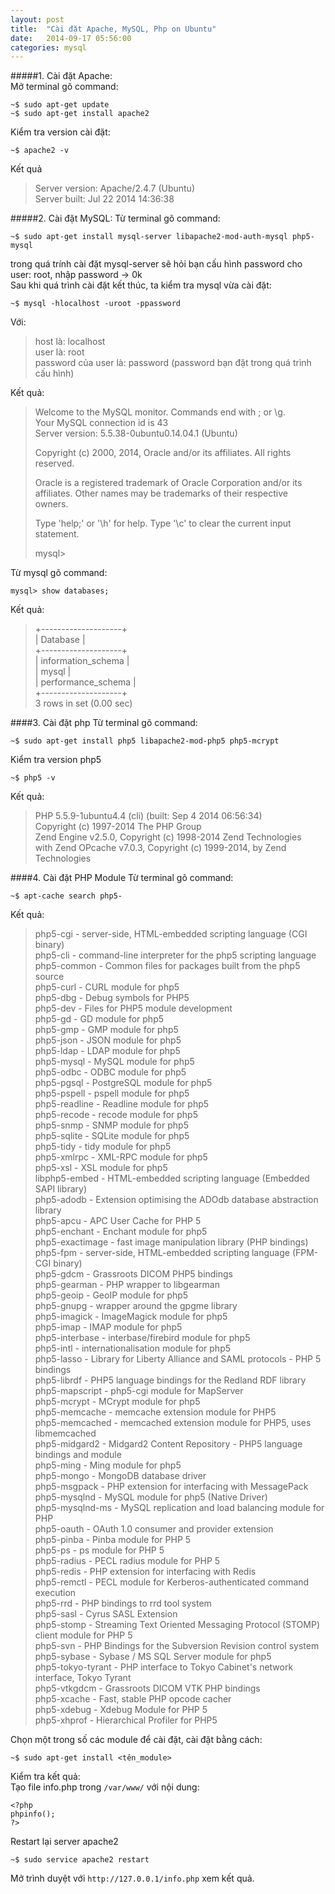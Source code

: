 ```yaml
---
layout: post
title:  "Cài đặt Apache, MySQL, Php on Ubuntu"
date:   2014-09-17 05:56:00
categories: mysql
---
```


#####1. Cài đặt Apache:  
Mở terminal gõ command:  
```
~$ sudo apt-get update  
~$ sudo apt-get install apache2
```  

Kiểm tra version cài đặt:  
```
~$ apache2 -v
```  

Kết quả   

> Server version: Apache/2.4.7 (Ubuntu)  
> Server built:   Jul 22 2014 14:36:38  

#####2. Cài đặt MySQL:
Từ terminal gõ command:  
```
~$ sudo apt-get install mysql-server libapache2-mod-auth-mysql php5-mysql
```  
trong quá trính cài đặt mysql-server sẽ hỏi bạn cấu hình password cho user: root, nhập password -> 0k  
Sau khi quá trình cài đặt kết thúc, ta kiểm tra mysql vừa cài đặt:  
```
~$ mysql -hlocalhost -uroot -ppassword 
```  

Với:   

> host là: localhost   
> user là: root  
> password của user là: password (password bạn đặt trong quá trình cấu hình)  

Kết quả: 

> Welcome to the MySQL monitor.  Commands end with ; or \g.  
> Your MySQL connection id is 43  
> Server version: 5.5.38-0ubuntu0.14.04.1 (Ubuntu)  
>   
> Copyright (c) 2000, 2014, Oracle and/or its affiliates. All rights reserved.  
>   
> Oracle is a registered trademark of Oracle Corporation and/or its  
> affiliates. Other names may be trademarks of their respective  
> owners.  
>   
> Type 'help;' or '\h' for help. Type '\c' to clear the current input statement.  
>   
> mysql>  

Từ mysql gõ command:  
```
mysql> show databases;
```  

Kết quả:  

> +--------------------+  
> | Database           |  
> +--------------------+  
> | information_schema |  
> | mysql              |  
> | performance_schema |  
> +--------------------+  
> 3 rows in set (0.00 sec)  

####3. Cài đặt php
Từ terminal gõ command:  
```
~$ sudo apt-get install php5 libapache2-mod-php5 php5-mcrypt
```  
Kiểm tra version php5  
```
~$ php5 -v
```  

Kết quả:  

> PHP 5.5.9-1ubuntu4.4 (cli) (built: Sep  4 2014 06:56:34)   
> Copyright (c) 1997-2014 The PHP Group  
> Zend Engine v2.5.0, Copyright (c) 1998-2014 Zend Technologies  
> with Zend OPcache v7.0.3, Copyright (c) 1999-2014, by Zend Technologies   

####4. Cài đặt PHP Module
Từ terminal gõ command:  
```
~$ apt-cache search php5-
```  

Kết quả:  

> php5-cgi - server-side, HTML-embedded scripting language (CGI binary)  
> php5-cli - command-line interpreter for the php5 scripting language  
> php5-common - Common files for packages built from the php5 source  
> php5-curl - CURL module for php5  
> php5-dbg - Debug symbols for PHP5  
> php5-dev - Files for PHP5 module development  
> php5-gd - GD module for php5  
> php5-gmp - GMP module for php5  
> php5-json - JSON module for php5  
> php5-ldap - LDAP module for php5  
> php5-mysql - MySQL module for php5  
> php5-odbc - ODBC module for php5  
> php5-pgsql - PostgreSQL module for php5  
> php5-pspell - pspell module for php5  
> php5-readline - Readline module for php5  
> php5-recode - recode module for php5  
> php5-snmp - SNMP module for php5  
> php5-sqlite - SQLite module for php5  
> php5-tidy - tidy module for php5  
> php5-xmlrpc - XML-RPC module for php5  
> php5-xsl - XSL module for php5  
> libphp5-embed - HTML-embedded scripting language (Embedded SAPI library)  
> php5-adodb - Extension optimising the ADOdb database abstraction library  
> php5-apcu - APC User Cache for PHP 5  
> php5-enchant - Enchant module for php5  
> php5-exactimage - fast image manipulation library (PHP bindings)  
> php5-fpm - server-side, HTML-embedded scripting language (FPM-CGI binary)  
> php5-gdcm - Grassroots DICOM PHP5 bindings  
> php5-gearman - PHP wrapper to libgearman  
> php5-geoip - GeoIP module for php5  
> php5-gnupg - wrapper around the gpgme library  
> php5-imagick - ImageMagick module for php5  
> php5-imap - IMAP module for php5  
> php5-interbase - interbase/firebird module for php5  
> php5-intl - internationalisation module for php5  
> php5-lasso - Library for Liberty Alliance and SAML protocols - PHP 5 bindings  
> php5-librdf - PHP5 language bindings for the Redland RDF library  
> php5-mapscript - php5-cgi module for MapServer  
> php5-mcrypt - MCrypt module for php5  
> php5-memcache - memcache extension module for PHP5  
> php5-memcached - memcached extension module for PHP5, uses libmemcached  
> php5-midgard2 - Midgard2 Content Repository - PHP5 language bindings and module  
> php5-ming - Ming module for php5  
> php5-mongo - MongoDB database driver  
> php5-msgpack - PHP extension for interfacing with MessagePack  
> php5-mysqlnd - MySQL module for php5 (Native Driver)  
> php5-mysqlnd-ms - MySQL replication and load balancing module for PHP  
> php5-oauth - OAuth 1.0 consumer and provider extension  
> php5-pinba - Pinba module for PHP 5  
> php5-ps - ps module for PHP 5  
> php5-radius - PECL radius module for PHP 5  
> php5-redis - PHP extension for interfacing with Redis  
> php5-remctl - PECL module for Kerberos-authenticated command execution  
> php5-rrd - PHP bindings to rrd tool system  
> php5-sasl - Cyrus SASL Extension  
> php5-stomp - Streaming Text Oriented Messaging Protocol (STOMP) client module for PHP 5  
> php5-svn - PHP Bindings for the Subversion Revision control system  
> php5-sybase - Sybase / MS SQL Server module for php5  
> php5-tokyo-tyrant - PHP interface to Tokyo Cabinet's network interface, Tokyo Tyrant  
> php5-vtkgdcm - Grassroots DICOM VTK PHP bindings  
> php5-xcache - Fast, stable PHP opcode cacher  
> php5-xdebug - Xdebug Module for PHP 5  
> php5-xhprof - Hierarchical Profiler for PHP5  

Chọn một trong số các module để cài đặt, cài đặt bằng cách:  
```
~$ sudo apt-get install <tên_module>
```  

Kiểm tra kết quả:  
Tạo file info.php trong `/var/www/` với nội dung:  
```
<?php  
phpinfo();  
?>  
```  
Restart lại server apache2  
```
~$ sudo service apache2 restart  
```  
Mở trình duyệt với `http://127.0.0.1/info.php` xem kết quả.